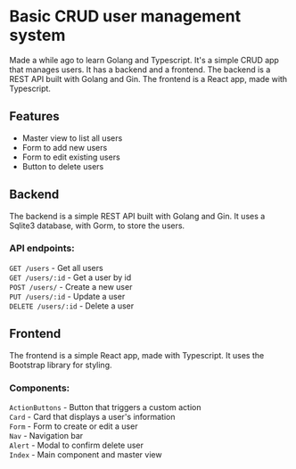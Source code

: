 # Basic CRUD user management system

Made a while ago to learn Golang and Typescript. It's a simple CRUD app that manages users. It has a backend and a frontend. The backend is a REST API built with Golang and Gin. The frontend is a React app, made with Typescript.

## Features
- Master view to list all users
- Form to add new users
- Form to edit existing users
- Button to delete users

## Backend
The backend is a simple REST API built with Golang and Gin. It uses a Sqlite3 database, with Gorm, to store the users.

### API endpoints:
`GET /users` - Get all users<br>
`GET /users/:id` - Get a user by id<br>
`POST /users/` - Create a new user<br>
`PUT /users/:id` - Update a user<br>
`DELETE /users/:id` - Delete a user  

## Frontend
The frontend is a simple React app, made with Typescript. It uses the Bootstrap library for styling.

### Components:
`ActionButtons` - Button that triggers a custom action<br>
`Card` - Card that displays a user's information<br>
`Form` - Form to create or edit a user<br>
`Nav` - Navigation bar<br>
`Alert` - Modal to confirm delete user<br>
`Index` - Main component and master view

